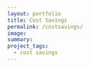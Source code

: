 ```yaml
---
layout: portfolio
title: Cost Savings
permalink: /costsavings/
image:
summary: 
project_tags:
  - cost savings
---
```


